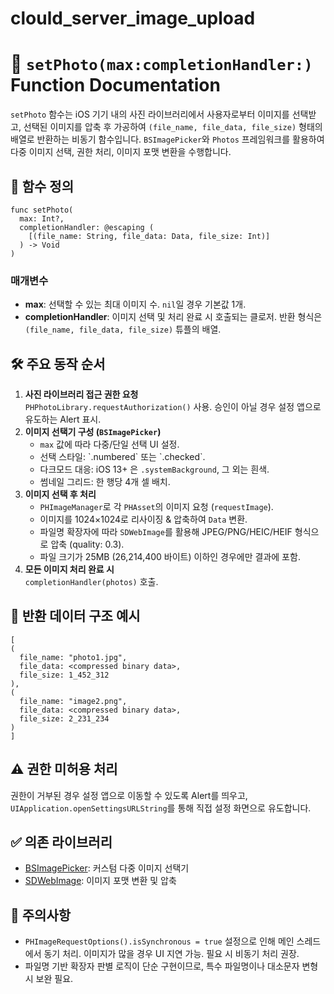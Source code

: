 # clould_server_image_upload

<h1>📸 <code>setPhoto(max:completionHandler:)</code> Function Documentation</h1>

<p>
  <code>setPhoto</code> 함수는 iOS 기기 내의 사진 라이브러리에서 사용자로부터 이미지를 선택받고,
  선택된 이미지를 압축 후 가공하여 <code>(file_name, file_data, file_size)</code> 형태의 배열로 반환하는 비동기 함수입니다.
  <code>BSImagePicker</code>와 <code>Photos</code> 프레임워크를 활용하여 다중 이미지 선택, 권한 처리, 이미지 포맷 변환을 수행합니다.
</p>

<h2>📌 함수 정의</h2>
<pre><code>func setPhoto(
  max: Int?,
  completionHandler: @escaping (
    [(file_name: String, file_data: Data, file_size: Int)]
  ) -> Void
)</code></pre>

<h3>매개변수</h3>
<ul>
  <li><strong>max</strong>: 선택할 수 있는 최대 이미지 수. <code>nil</code>일 경우 기본값 1개.</li>
  <li><strong>completionHandler</strong>: 이미지 선택 및 처리 완료 시 호출되는 클로저.
    반환 형식은 <code>(file_name, file_data, file_size)</code> 튜플의 배열.
  </li>
</ul>

<h2>🛠 주요 동작 순서</h2>
<ol>
  <li>
    <strong>사진 라이브러리 접근 권한 요청</strong><br>
    <code>PHPhotoLibrary.requestAuthorization()</code> 사용.
    승인이 아닐 경우 설정 앱으로 유도하는 Alert 표시.
  </li>
  <li>
    <strong>이미지 선택기 구성 (<code>BSImagePicker</code>)</strong><br>
    <ul>
      <li><code>max</code> 값에 따라 다중/단일 선택 UI 설정.</li>
      <li>선택 스타일: `.numbered` 또는 `.checked`.</li>
      <li>다크모드 대응: iOS 13+ 은 <code>.systemBackground</code>, 그 외는 흰색.</li>
      <li>썸네일 그리드: 한 행당 4개 셀 배치.</li>
    </ul>
  </li>
  <li>
    <strong>이미지 선택 후 처리</strong><br>
    <ul>
      <li><code>PHImageManager</code>로 각 <code>PHAsset</code>의 이미지 요청 (<code>requestImage</code>).</li>
      <li>이미지를 1024×1024로 리사이징 & 압축하여 <code>Data</code> 변환.</li>
      <li>파일명 확장자에 따라 <code>SDWebImage</code>를 활용해 JPEG/PNG/HEIC/HEIF 형식으로 압축 (quality: 0.3).</li>
      <li>파일 크기가 25MB (26,214,400 바이트) 이하인 경우에만 결과에 포함.</li>
    </ul>
  </li>
  <li>
    <strong>모든 이미지 처리 완료 시</strong><br>
    <code>completionHandler(photos)</code> 호출.
  </li>
</ol>

<h2>📁 반환 데이터 구조 예시</h2>
<pre><code>[
(
  file_name: "photo1.jpg",
  file_data: &lt;compressed binary data&gt;,
  file_size: 1_452_312
),
(
  file_name: "image2.png",
  file_data: &lt;compressed binary data&gt;,
  file_size: 2_231_234
)
]</code></pre>

<h2>⚠️ 권한 미허용 처리</h2>
<p>
  권한이 거부된 경우 설정 앱으로 이동할 수 있도록 Alert를 띄우고,
  <code>UIApplication.openSettingsURLString</code>를 통해 직접 설정 화면으로 유도합니다.
</p>

<h2>✅ 의존 라이브러리</h2>
<ul>
  <li><a href="https://github.com/mikaoj/BSImagePicker" target="_blank">BSImagePicker</a>:
    커스텀 다중 이미지 선택기</li>
  <li><a href="https://github.com/SDWebImage/SDWebImage" target="_blank">SDWebImage</a>:
    이미지 포맷 변환 및 압축</li>
</ul>

<h2>📌 주의사항</h2>
<ul>
  <li>
    <code>PHImageRequestOptions().isSynchronous = true</code> 설정으로 인해 메인 스레드에서 동기 처리.
    이미지가 많을 경우 UI 지연 가능. 필요 시 비동기 처리 권장.
  </li>
  <li>
    파일명 기반 확장자 판별 로직이 단순 구현이므로, 특수 파일명이나 대소문자 변형 시 보완 필요.
  </li>
</ul>
